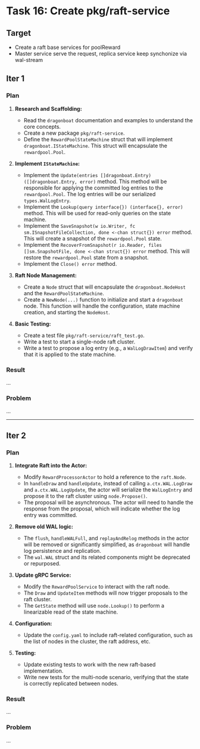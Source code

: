 
# Task 16: Create pkg/raft-service

## Target
- Create a raft base services for poolReward
- Master service serve the request, replica service keep synchonize via wal-stream

## Iter 1

### Plan

1.  **Research and Scaffolding:**
    *   Read the `dragonboat` documentation and examples to understand the core concepts.
    *   Create a new package `pkg/raft-service`.
    *   Define the `RewardPoolStateMachine` struct that will implement `dragonboat.IStateMachine`. This struct will encapsulate the `rewardpool.Pool`.

2.  **Implement `IStateMachine`:**
    *   Implement the `Update(entries []dragonboat.Entry) ([]dragonboat.Entry, error)` method. This method will be responsible for applying the committed log entries to the `rewardpool.Pool`. The log entries will be our serialized `types.WalLogEntry`.
    *   Implement the `Lookup(query interface{}) (interface{}, error)` method. This will be used for read-only queries on the state machine.
    *   Implement the `SaveSnapshot(w io.Writer, fc sm.ISnapshotFileCollection, done <-chan struct{}) error` method. This will create a snapshot of the `rewardpool.Pool` state.
    *   Implement the `RecoverFromSnapshot(r io.Reader, files []sm.SnapshotFile, done <-chan struct{}) error` method. This will restore the `rewardpool.Pool` state from a snapshot.
    *   Implement the `Close() error` method.

3.  **Raft Node Management:**
    *   Create a `Node` struct that will encapsulate the `dragonboat.NodeHost` and the `RewardPoolStateMachine`.
    *   Create a `NewNode(...)` function to initialize and start a `dragonboat` node. This function will handle the configuration, state machine creation, and starting the `NodeHost`.

4.  **Basic Testing:**
    *   Create a test file `pkg/raft-service/raft_test.go`.
    *   Write a test to start a single-node raft cluster.
    *   Write a test to propose a log entry (e.g., a `WalLogDrawItem`) and verify that it is applied to the state machine.

### Result

...

### Problem

...

---

## Iter 2

### Plan

1.  **Integrate Raft into the Actor:**
    *   Modify `RewardProcessorActor` to hold a reference to the `raft.Node`.
    *   In `handleDraw` and `handleUpdate`, instead of calling `a.ctx.WAL.LogDraw` and `a.ctx.WAL.LogUpdate`, the actor will serialize the `WalLogEntry` and propose it to the raft cluster using `node.Propose()`.
    *   The proposal will be asynchronous. The actor will need to handle the response from the proposal, which will indicate whether the log entry was committed.

2.  **Remove old WAL logic:**
    *   The `flush`, `handleWALFull`, and `replayAndRelog` methods in the actor will be removed or significantly simplified, as `dragonboat` will handle log persistence and replication.
    *   The `wal.WAL` struct and its related components might be deprecated or repurposed.

3.  **Update gRPC Service:**
    *   Modify the `RewardPoolService` to interact with the raft node.
    *   The `Draw` and `UpdateItem` methods will now trigger proposals to the raft cluster.
    *   The `GetState` method will use `node.Lookup()` to perform a linearizable read of the state machine.

4.  **Configuration:**
    *   Update the `config.yaml` to include raft-related configuration, such as the list of nodes in the cluster, the raft address, etc.

5.  **Testing:**
    *   Update existing tests to work with the new raft-based implementation.
    *   Write new tests for the multi-node scenario, verifying that the state is correctly replicated between nodes.

### Result

...

### Problem

...
